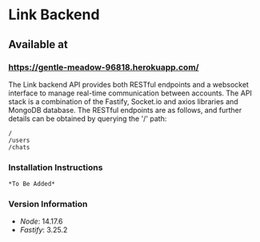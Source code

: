 # Link Backend

## Available at

### https://gentle-meadow-96818.herokuapp.com/

The Link backend API provides both RESTful endpoints and a websocket interface to manage real-time communication between accounts. The API stack is a combination of the Fastify, Socket.io and axios libraries and MongoDB database. The RESTful endpoints are as follows, and further details can be obtained by querying the '/' path:

```http
/
/users
/chats
```

### Installation Instructions

```
*To Be Added*
```

### Version Information

- _Node_: 14.17.6
- _Fastify_: 3.25.2
